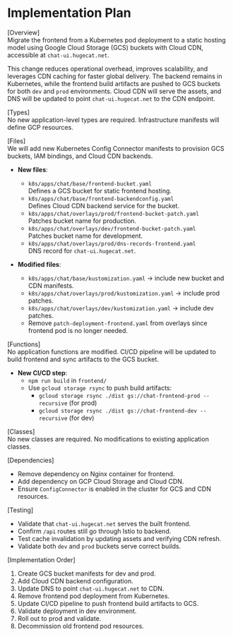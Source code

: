 # Implementation Plan

[Overview]  
Migrate the frontend from a Kubernetes pod deployment to a static hosting model using Google Cloud Storage (GCS) buckets with Cloud CDN, accessible at `chat-ui.hugecat.net`.

This change reduces operational overhead, improves scalability, and leverages CDN caching for faster global delivery. The backend remains in Kubernetes, while the frontend build artifacts are pushed to GCS buckets for both `dev` and `prod` environments. Cloud CDN will serve the assets, and DNS will be updated to point `chat-ui.hugecat.net` to the CDN endpoint.

[Types]  
No new application-level types are required. Infrastructure manifests will define GCP resources.

[Files]  
We will add new Kubernetes Config Connector manifests to provision GCS buckets, IAM bindings, and Cloud CDN backends.

- **New files**:
  - `k8s/apps/chat/base/frontend-bucket.yaml`  
    Defines a GCS bucket for static frontend hosting.
  - `k8s/apps/chat/base/frontend-backendconfig.yaml`  
    Defines Cloud CDN backend service for the bucket.
  - `k8s/apps/chat/overlays/prod/frontend-bucket-patch.yaml`  
    Patches bucket name for production.
  - `k8s/apps/chat/overlays/dev/frontend-bucket-patch.yaml`  
    Patches bucket name for development.
  - `k8s/apps/chat/overlays/prod/dns-records-frontend.yaml`  
    DNS record for `chat-ui.hugecat.net`.

- **Modified files**:
  - `k8s/apps/chat/base/kustomization.yaml` → include new bucket and CDN manifests.
  - `k8s/apps/chat/overlays/prod/kustomization.yaml` → include prod patches.
  - `k8s/apps/chat/overlays/dev/kustomization.yaml` → include dev patches.
  - Remove `patch-deployment-frontend.yaml` from overlays since frontend pod is no longer needed.

[Functions]  
No application functions are modified. CI/CD pipeline will be updated to build frontend and sync artifacts to the GCS bucket.

- **New CI/CD step**:
  - `npm run build` in `frontend/`
  - Use `gcloud storage rsync` to push build artifacts:
    - `gcloud storage rsync ./dist gs://chat-frontend-prod --recursive` (for prod)
    - `gcloud storage rsync ./dist gs://chat-frontend-dev --recursive` (for dev)

[Classes]  
No new classes are required. No modifications to existing application classes.

[Dependencies]

- Remove dependency on Nginx container for frontend.
- Add dependency on GCP Cloud Storage and Cloud CDN.
- Ensure `ConfigConnector` is enabled in the cluster for GCS and CDN resources.

[Testing]

- Validate that `chat-ui.hugecat.net` serves the built frontend.
- Confirm `/api` routes still go through Istio to backend.
- Test cache invalidation by updating assets and verifying CDN refresh.
- Validate both `dev` and `prod` buckets serve correct builds.

[Implementation Order]

1. Create GCS bucket manifests for dev and prod.
2. Add Cloud CDN backend configuration.
3. Update DNS to point `chat-ui.hugecat.net` to CDN.
4. Remove frontend pod deployment from Kubernetes.
5. Update CI/CD pipeline to push frontend build artifacts to GCS.
6. Validate deployment in dev environment.
7. Roll out to prod and validate.
8. Decommission old frontend pod resources.
